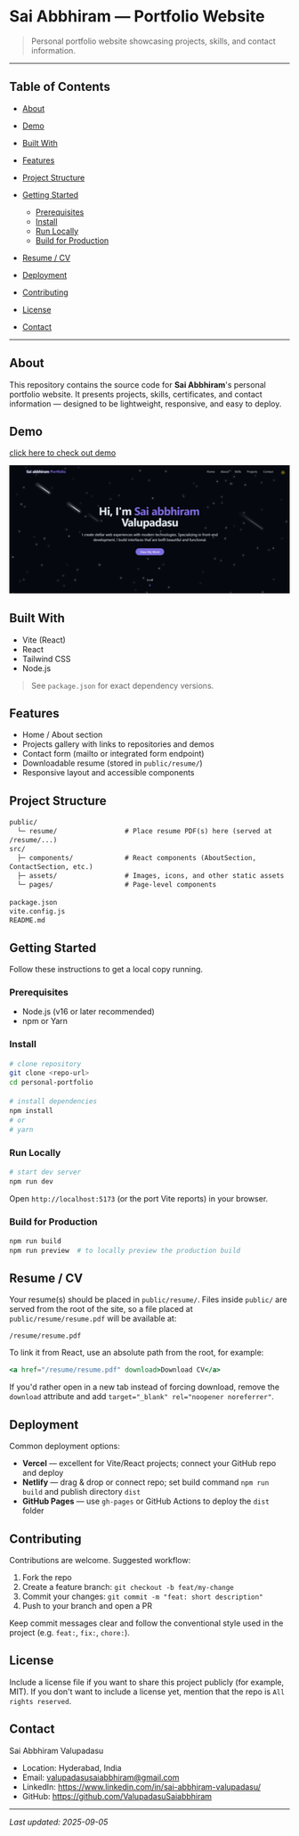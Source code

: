 # Sai Abbhiram — Portfolio Website

> Personal portfolio website showcasing projects, skills, and contact information.

---

## Table of Contents

* [About](#about)
* [Demo](#demo)
* [Built With](#built-with)
* [Features](#features)
* [Project Structure](#project-structure)
* [Getting Started](#getting-started)

  * [Prerequisites](#prerequisites)
  * [Install](#install)
  * [Run Locally](#run-locally)
  * [Build for Production](#build-for-production)
* [Resume / CV](#resume--cv)
* [Deployment](#deployment)
* [Contributing](#contributing)
* [License](#license)
* [Contact](#contact)

---

## About

This repository contains the source code for **Sai Abbhiram**'s personal portfolio website. It presents projects, skills, certificates, and contact information — designed to be lightweight, responsive, and easy to deploy.

## Demo

[click here to check out demo](https://saiabbhiram-portfolio.vercel.app/)

![Website UI Preview](/public/screenshot/screenshot.png)

## Built With

* Vite (React)
* React
* Tailwind CSS
* Node.js

> See `package.json` for exact dependency versions.

## Features

* Home / About section
* Projects gallery with links to repositories and demos
* Contact form (mailto or integrated form endpoint)
* Downloadable resume (stored in `public/resume/`)
* Responsive layout and accessible components

## Project Structure

```
public/
  └─ resume/                 # Place resume PDF(s) here (served at /resume/...)
src/
  ├─ components/             # React components (AboutSection, ContactSection, etc.)
  ├─ assets/                 # Images, icons, and other static assets
  └─ pages/                  # Page-level components

package.json
vite.config.js
README.md
```

## Getting Started

Follow these instructions to get a local copy running.

### Prerequisites

* Node.js (v16 or later recommended)
* npm or Yarn

### Install

```bash
# clone repository
git clone <repo-url>
cd personal-portfolio

# install dependencies
npm install
# or
# yarn
```

### Run Locally

```bash
# start dev server
npm run dev
```

Open `http://localhost:5173` (or the port Vite reports) in your browser.

### Build for Production

```bash
npm run build
npm run preview  # to locally preview the production build
```

## Resume / CV

Your resume(s) should be placed in `public/resume/`. Files inside `public/` are served from the root of the site, so a file placed at `public/resume/resume.pdf` will be available at:

```
/resume/resume.pdf
```

To link it from React, use an absolute path from the root, for example:

```jsx
<a href="/resume/resume.pdf" download>Download CV</a>
```

If you'd rather open in a new tab instead of forcing download, remove the `download` attribute and add `target="_blank" rel="noopener noreferrer"`.

## Deployment

Common deployment options:

* **Vercel** — excellent for Vite/React projects; connect your GitHub repo and deploy
* **Netlify** — drag & drop or connect repo; set build command `npm run build` and publish directory `dist`
* **GitHub Pages** — use `gh-pages` or GitHub Actions to deploy the `dist` folder

## Contributing

Contributions are welcome. Suggested workflow:

1. Fork the repo
2. Create a feature branch: `git checkout -b feat/my-change`
3. Commit your changes: `git commit -m "feat: short description"`
4. Push to your branch and open a PR

Keep commit messages clear and follow the conventional style used in the project (e.g. `feat:`, `fix:`, `chore:`).

## License

Include a license file if you want to share this project publicly (for example, MIT). If you don't want to include a license yet, mention that the repo is `All rights reserved`.

## Contact

Sai Abbhiram Valupadasu

* Location: Hyderabad, India
* Email: valupadasusaiabbhiram@gmail.com
* LinkedIn: https://www.linkedin.com/in/sai-abbhiram-valupadasu/
* GitHub: https://github.com/ValupadasuSaiabbhiram

---

*Last updated: 2025-09-05*
